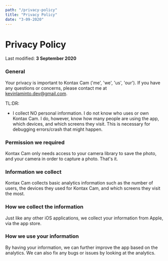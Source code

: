 ```yaml
---
path: "/privacy-policy"
title: "Privacy Policy"
date: "3-09-2020"
---
```


# Privacy Policy
Last modified: **3 September 2020**


### General
Your privacy is important to Kontax Cam ('me', 'we', 'us', 'our'). If you have any questions or concerns, please contact me at [kevinlaminto.dev@gmail.com](mailto:kevinlaminto.dev@gmail.com).

TL:DR:
- I collect NO personal information. I do not know who uses or own Kontax Cam. I do, however, know how many people are using the app, which devices, and which screens they visit.
This is necessary for debugging errors/crash that might happen.

### Permission we required
Kontax Cam only needs access to your camera library to save the photo, and your camera in order to capture a photo. That's it.

### Information we collect
Kontax Cam collects basic analytics information such as the number of users, the devices they used for Kontax Cam, and which screens they visit the most.

### How we collect the information
Just like any other iOS applications, we collect your information from Apple, via the app store.

### How we use your information
By having your information, we can further improve the app based on the analytics. We can also fix any bugs or issues by looking at the analytics.